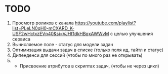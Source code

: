 # TODO
1) Просмотр роликов с канала https://youtube.com/playlist?list=PLeLN0qH0-mCXARD_K-USF2wHctxzEVp40&si=VJHf1dkHBqxAWWvM
с целью улучшения сервиса
2) Вычисляемое поле - статус для модели задач
3) Оптимизация выдачи задач в списке (только поля ид, тайтл и статус)
4) Дипенденси для сессий (чтобы по много раз не открывать)
5) * Присвоение атрибутов в скриптах задач, (чтобы не через цикл)
